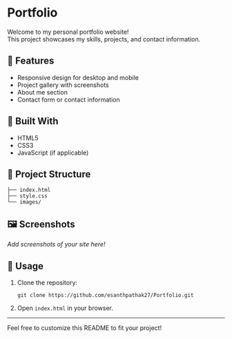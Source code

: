 # Portfolio

Welcome to my personal portfolio website!  
This project showcases my skills, projects, and contact information.

## 🚀 Features

- Responsive design for desktop and mobile
- Project gallery with screenshots
- About me section
- Contact form or contact information

## 🔨 Built With

- HTML5
- CSS3
- JavaScript (if applicable)

## 📂 Project Structure

```
├── index.html
├── style.css
└── images/
```

## 🖼️ Screenshots

_Add screenshots of your site here!_

## 📝 Usage

1. Clone the repository:
   ```
   git clone https://github.com/esanthpathak27/Portfolio.git
   ```
2. Open `index.html` in your browser.



---

Feel free to customize this README to fit your project!
